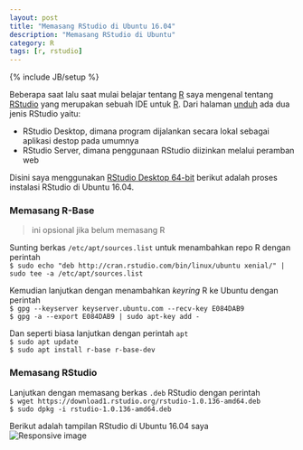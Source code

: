 ```yaml
---
layout: post
title: "Memasang RStudio di Ubuntu 16.04"
description: "Memasang RStudio di Ubuntu"
category: R
tags: [r, rstudio]
---
```

{% include JB/setup %}

Beberapa saat lalu saat mulai belajar tentang [R](https://www.r-project.org/about.html) saya mengenal tentang [RStudio](https://www.rstudio.com/) yang merupakan sebuah IDE untuk 
[R](https://www.r-project.org/about.html). Dari halaman [unduh](https://www.rstudio.com/products/rstudio/) ada dua jenis RStudio yaitu:  
- RStudio Desktop, dimana program dijalankan secara lokal sebagai aplikasi destop pada umumnya  
- RStudio Server, dimana penggunaan RStudio diizinkan melalui peramban web  

Disini saya menggunakan [RStudio Desktop 64-bit](https://download1.rstudio.org/rstudio-1.0.136-amd64.deb) berikut adalah proses instalasi RStudio di Ubuntu 16.04.  

### Memasang R-Base  
> ini opsional jika belum memasang R  

Sunting berkas `/etc/apt/sources.list` untuk menambahkan repo R dengan perintah  
`$ sudo echo "deb http://cran.rstudio.com/bin/linux/ubuntu xenial/" | sudo tee -a /etc/apt/sources.list`  

Kemudian lanjutkan dengan menambahkan _keyring_ R ke Ubuntu dengan perintah  
`$ gpg --keyserver keyserver.ubuntu.com --recv-key E084DAB9`  
`$ gpg -a --export E084DAB9 | sudo apt-key add -`  

Dan seperti biasa lanjutkan dengan perintah `apt`  
`$ sudo apt update`  
`$ sudo apt install r-base r-base-dev`  

### Memasang RStudio
Lanjutkan dengan memasang berkas `.deb` RStudio dengan perintah  
`$ wget https://download1.rstudio.org/rstudio-1.0.136-amd64.deb`  
`$ sudo dpkg -i rstudio-1.0.136-amd64.deb`  

Berikut adalah tampilan RStudio di Ubuntu 16.04 saya  
<img src="{{ site.baseurl }}/img/rstudio-ubuntu.png" class="img-responsive" alt="Responsive image">
